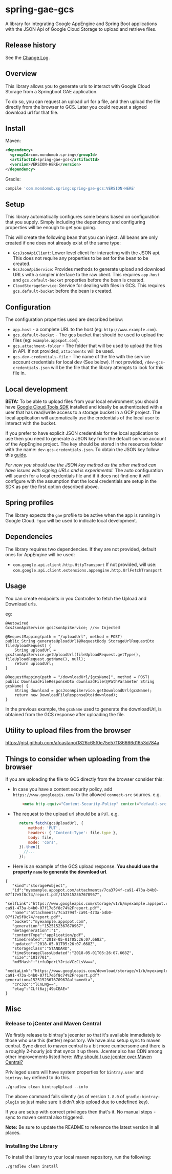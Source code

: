 # spring-gae-gcs
A library for integrating Google AppEngine and Spring Boot applications with the JSON Api of Google Cloud Storage to upload and retrieve files.

## Release history
See the [Change Log](./CHANGELOG.md).

Overview
--------

This library allows you to generate urls to interact with Google Cloud Storage from a Springboot GAE application.

To do so, you can request an upload url for a file, and then upload the file directly from the browser to GCS. 
Later you could request a signed download url for that file. 

Install
-------
Maven: 
```xml
<dependency>
  <groupId>com.mondomob.spring</groupId>
  <artifactId>spring-gae-gcs</artifactId>
  <version>VERSION-HERE</version>
</dependency>
```

Gradle:
```groovy
compile 'com.mondomob.spring:spring-gae-gcs:VERSION-HERE'
```


Setup
-----

This library automatically configures some beans based on configuration that you supply. Simply including the dependency and configuring properties
will be enough to get you going.

This will create the following bean that you can inject. All beans are only created if one does not already exist of the same type:
- `GcsJsonApiClient`: Lower level client for interacting with the JSON api. This does not 
  require any properties to be set for the bean to be created.
- `GcsJsonApiService`: Provides methods to generate upload and download URLs with a simpler interface to the raw client. This requires `app.host` and 
   `gcs.default-bucket` properties before the bean is created.
- `CloudStorageService`: Service for dealing with files in GCS. This requires `gcs.default-bucket` before the bean is created.

Configuration
-------------

The configuration properties used are described below:
- `app.host` - a complete URL to the host (eg: `http://www.example.com`).
- `gcs.default-bucket` - The gcs bucket that should be used to upload the files (eg: `example.appspot.com`).
- `gcs.attachment-folder` - The folder that will be used to upload the files in API. If not provided, `attachments` will be used.
- `gcs.dev-credentials-file` - The name of the file with the service account credentials for local dev (See below). 
   If not provided, `/dev-gcs-credentials.json` will be the file that the library attempts to look for this file in.


Local development
------------------
**BETA:** To be able to upload files from your local environment you should have [Google Cloud Tools SDK](https://cloud.google.com/sdk/install) installed and ideally
be authenticated with a user that has read/write access to a storage bucket in a GCP project. The local application will automatically use the credentials
of the local user to interact with the bucket.

If you prefer to have explicit JSON credentials for the local application to use then you need to generate a JSON key from the default service account of the AppEngine project.
The key should be stored in the resources folder with the name: `dev-gcs-credentials.json`. To obtain the JSON key follow this [guide](https://cloud.google.com/iam/docs/creating-managing-service-account-keys).

_For now you should use the JSON key method as the other method can have issues with signing URLs and is experimental._
The auto configuration will search for a local credentials file and if it does not find one it will configure with the assumption that the local credentials
are setup in the SDK as per the first option described above.

Spring profiles
-----------------
The library expects the `gae` profile to be active when the app is running in Google Cloud. `!gae` will be used to indicate local development. 

Dependencies
------------

The library requires two dependencies. If they are not provided, default ones for AppEngine will be used:

- `com.google.api.client.http.HttpTransport` If not provided, will use: `com.google.api.client.extensions.appengine.http.UrlFetchTransport`


Usage
-----

You can create endpoints in you Controller to fetch the Upload and Download urls.

eg:
     
```$java                
@Autowired
GcsJsonApiService gcsJsonApiService; //<= Injected
 
@RequestMapping(path = "/uploadUrl", method = POST)
public String generateUploadUrl(@RequestBody StorageUrlRequestDto fileUploadRequest) {
    String uploadUrl = gcsJsonApiService.getUploadUrl(fileUploadRequest.getType(), fileUploadRequest.getName(), null);
    return uploadUrl;
}

@RequestMapping(path = "/downloadUrl/{gcsName}", method = POST)
public DownloadFileResponseDto downloadFile(@PathParameter String gcsName) {
    String download = gcsJsonApiService.getDownloadUrl(gcsName);
    return new DownloadFileResponseDto(download);
}
```                

In the previous example, the `gcsName` used to generate the downloadUrl, is obtained from the GCS response after uploading the file.


Utility to upload files from the browser
-----------------------------------------
https://gist.github.com/afcastano/1826c65f0e75e571186666d1653d784a

Things to consider when uploading from the browser
---------------------------------------------------
If you are uploading the file to GCS directly from the browser consider this:
- In case you have a content security policy, add `https://www.googleapis.com/` to the allowed `connect-src` sources. e.g.
  
  ```html
      <meta http-equiv="Content-Security-Policy" content="default-src 'self'; connect-src 'self' https://www.googleapis.com/; script-src 'self'"> 
  ```
   
- The request to the upload url should be a `PUT`. e.g.
```javascript
      return fetch(gcsUploadUrl, {
          method: 'PUT',
          headers: { 'Content-Type': file.type },
          body: file,
          mode: 'cors',
      }).then({
        //...
      });
```

- Here is an example of the GCS upload response. **You should use the property `name` to generate the download url**.

```$json
{  
   "kind":"storage#object",
   "id":"myexample.appspot.com/attachments/7ca3794f-ca91-473a-b4b0-07f17e5f8c74/report.pdf/1525152367670967",
   "selfLink":"https://www.googleapis.com/storage/v1/b/myexample.appspot.com/o/attachments%2F7ca3794f-ca91-473a-b4b0-07f17e5f8c74%2Freport.pdf",
   "name":"attachments/7ca3794f-ca91-473a-b4b0-07f17e5f8c74/report.pdf",
   "bucket":"myexample.appspot.com",
   "generation":"1525152367670967",
   "metageneration":"1",
   "contentType":"application/pdf",
   "timeCreated":"2018-05-01T05:26:07.668Z",
   "updated":"2018-05-01T05:26:07.668Z",
   "storageClass":"STANDARD",
   "timeStorageClassUpdated":"2018-05-01T05:26:07.668Z",
   "size":"1017701",
   "md5Hash":"i+fuDpdrLYJ+iaVCzCLsVw==",
   "mediaLink":"https://www.googleapis.com/download/storage/v1/b/myexample.appspot.com/o/attachments%2F7ca3794f-ca91-473a-b4b0-07f17e5f8c74%2Freport.pdf?generation=1525152367670967&alt=media",
   "crc32c":"lCnLNg==",
   "etag":"CLft6ajj49oCEAE="
}
```

## Misc

### Release to jCenter and Maven Central
We firstly release to bintray's jecenter so that it's available immediately to those who use this (better) repository. We have also setup
sync to maven central. Sync direct to maven central is a bit more cumbersome and there is a roughly 2-hourly job that syncs it up there.
Jcenter also has CDN among other improvements listed here: [Why should I use jcenter over Maven Central?](https://jfrog.com/knowledge-base/why-should-i-use-jcenter-over-maven-central/) 

Privileged users will have system properties for `bintray.user` and `bintray.key` defined to do this.

```
./gradlew clean bintrayUpload --info
```
The above command fails silently (as of version `1.8.0` of `gradle-bintray-plugin` so just make sure it didn't skip upload due to undefined key). 

If you are setup with correct privileges then that's it. No manual steps - sync to maven central also triggered.

**Note:** Be sure to update the README to reference the latest version in all places.

### Installing the Library
To install the library to your local maven repository, run the following:

```
./gradlew clean install
```
